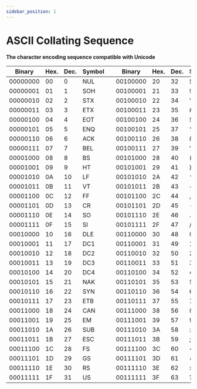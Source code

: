 ```yaml
---
sidebar_position: 1
---
```


# ASCII Collating Sequence

**The character encoding sequence compatible with Unicode**

| Binary   | Hex. | Dec. | Symbol |     | Binary   | Hex. | Dec. | Symbol |     | Binary   | Hex. | Dec. | Symbol |     | Binary   | Hex. | Dec. | Symbol |
| -------- | ---- | ---- | ------ | --- | -------- | ---- | ---- | ------ | --- | -------- | ---- | ---- | ------ | --- | -------- | ---- | ---- | ------ |
| 00000000 | 00   | 0    | NUL    |     | 00100000 | 20   | 32   | SP     |     | 01000000 | 40   | 64   | @      |     | 01100000 | 60   | 96   | `      |
| 00000001 | 01   | 1    | SOH    |     | 00100001 | 21   | 33   | !      |     | 01000001 | 41   | 65   | A      |     | 01100001 | 61   | 97   | a      |
| 00000010 | 02   | 2    | STX    |     | 00100010 | 22   | 34   | "      |     | 01000010 | 42   | 66   | B      |     | 01100010 | 62   | 98   | b      |
| 00000011 | 03   | 3    | ETX    |     | 00100011 | 23   | 35   | #      |     | 01000011 | 43   | 67   | C      |     | 01100011 | 63   | 99   | c      |
| 00000100 | 04   | 4    | EOT    |     | 00100100 | 24   | 36   | $      |     | 01000100 | 44   | 68   | D      |     | 01100100 | 64   | 100  | d      |
| 00000101 | 05   | 5    | ENQ    |     | 00100101 | 25   | 37   | %      |     | 01000101 | 45   | 69   | E      |     | 01100101 | 65   | 101  | e      |
| 00000110 | 06   | 6    | ACK    |     | 00100110 | 26   | 38   | &      |     | 01000110 | 46   | 70   | F      |     | 01100110 | 66   | 102  | f      |
| 00000111 | 07   | 7    | BEL    |     | 00100111 | 27   | 39   | '      |     | 01000111 | 47   | 71   | G      |     | 01100111 | 67   | 103  | g      |
| 00001000 | 08   | 8    | BS     |     | 00101000 | 28   | 40   | (      |     | 01001000 | 48   | 72   | H      |     | 01101000 | 68   | 104  | h      |
| 00001001 | 09   | 9    | HT     |     | 00101001 | 29   | 41   | )      |     | 01001001 | 49   | 73   | I      |     | 01101001 | 69   | 105  | i      |
| 00001010 | 0A   | 10   | LF     |     | 00101010 | 2A   | 42   | \*     |     | 01001010 | 4A   | 74   | J      |     | 01101010 | 6A   | 106  | j      |
| 00001011 | 0B   | 11   | VT     |     | 00101011 | 2B   | 43   | +      |     | 01001011 | 4B   | 75   | K      |     | 01101011 | 6B   | 107  | k      |
| 00001100 | 0C   | 12   | FF     |     | 00101100 | 2C   | 44   | ,      |     | 01001100 | 4C   | 76   | L      |     | 01101100 | 6C   | 108  | l      |
| 00001101 | 0D   | 13   | CR     |     | 00101101 | 2D   | 45   | -      |     | 01001101 | 4D   | 77   | M      |     | 01101101 | 6D   | 109  | m      |
| 00001110 | 0E   | 14   | SO     |     | 00101110 | 2E   | 46   | .      |     | 01001110 | 4E   | 78   | N      |     | 01101110 | 6E   | 110  | n      |
| 00001111 | 0F   | 15   | SI     |     | 00101111 | 2F   | 47   | /      |     | 01001111 | 4F   | 79   | O      |     | 01101111 | 6F   | 111  | o      |
| 00010000 | 10   | 16   | DLE    |     | 00110000 | 30   | 48   | 0      |     | 01010000 | 50   | 80   | P      |     | 01110000 | 70   | 112  | p      |
| 00010001 | 11   | 17   | DC1    |     | 00110001 | 31   | 49   | 1      |     | 01010001 | 51   | 81   | Q      |     | 01110001 | 71   | 113  | q      |
| 00010010 | 12   | 18   | DC2    |     | 00110010 | 32   | 50   | 2      |     | 01010010 | 52   | 82   | R      |     | 01110010 | 72   | 114  | r      |
| 00010011 | 13   | 19   | DC3    |     | 00110011 | 33   | 51   | 3      |     | 01010011 | 53   | 83   | S      |     | 01110011 | 73   | 115  | s      |
| 00010100 | 14   | 20   | DC4    |     | 00110100 | 34   | 52   | 4      |     | 01010100 | 54   | 84   | T      |     | 01110100 | 74   | 116  | t      |
| 00010101 | 15   | 21   | NAK    |     | 00110101 | 35   | 53   | 5      |     | 01010101 | 55   | 85   | U      |     | 01110101 | 75   | 117  | u      |
| 00010110 | 16   | 22   | SYN    |     | 00110110 | 36   | 54   | 6      |     | 01010110 | 56   | 86   | V      |     | 01110110 | 76   | 118  | v      |
| 00010111 | 17   | 23   | ETB    |     | 00110111 | 37   | 55   | 7      |     | 01010111 | 57   | 87   | W      |     | 01110111 | 77   | 119  | w      |
| 00011000 | 18   | 24   | CAN    |     | 00111000 | 38   | 56   | 8      |     | 01011000 | 58   | 88   | X      |     | 01111000 | 78   | 120  | x      |
| 00011001 | 19   | 25   | EM     |     | 00111001 | 39   | 57   | 9      |     | 01011001 | 59   | 89   | Y      |     | 01111001 | 79   | 121  | y      |
| 00011010 | 1A   | 26   | SUB    |     | 00111010 | 3A   | 58   | :      |     | 01011010 | 5A   | 90   | Z      |     | 01111010 | 7A   | 122  | z      |
| 00011011 | 1B   | 27   | ESC    |     | 00111011 | 3B   | 59   | ;      |     | 01011011 | 5B   | 91   | [      |     | 01111011 | 7B   | 123  | {      |
| 00011100 | 1C   | 28   | FS     |     | 00111100 | 3C   | 60   | <      |     | 01011100 | 5C   | 92   | \      |     | 01111100 | 7C   | 124  | \|     |
| 00011101 | 1D   | 29   | GS     |     | 00111101 | 3D   | 61   | =      |     | 01011101 | 5D   | 93   | ]      |     | 01111101 | 7D   | 125  | }      |
| 00011110 | 1E   | 30   | RS     |     | 00111110 | 3E   | 62   | >      |     | 01011110 | 5E   | 94   | ^      |     | 01111110 | 7E   | 126  | ~      |
| 00011111 | 1F   | 31   | US     |     | 00111111 | 3F   | 63   | ?      |     | 01011111 | 5F   | 95   | \_     |     | 01111111 | 7F   | 127  | DEL    |

